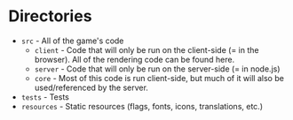 # Directories

- `src` - All of the game's code
  - `client` - Code that will only be run on the client-side (= in the browser). All of the rendering code can be found here.
  - `server` - Code that will only be run on the server-side (= in node.js)
  - `core` - Most of this code is run client-side, but much of it will also be used/referenced by the server.
- `tests` - Tests
- `resources` - Static resources (flags, fonts, icons, translations, etc.)
